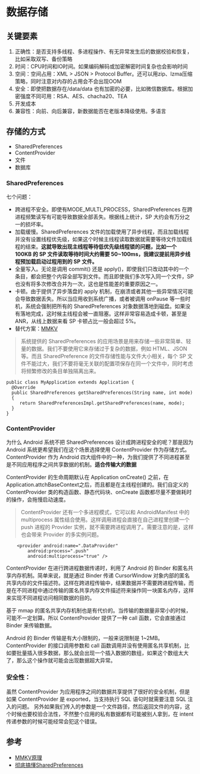 # 数据存储

## 关键要素
1. 正确性：是否支持多线程、多进程操作、有无异常发生后的数据校验和恢复，比如采取双写、备份策略
2. 时间：CPU时间和IO时间。如果编码解码或加密解密时间复杂也会影响时间
3. 空间：空间占用：XML > JSON > Protocol Buffer。还可以用zip、lzma压缩策略，同时注意对内存的占用会不会出现OOM
4. 安全：即使把数据存在/data/data 也有加密的必要，比如微信数据库。根据加密强度不同可用：RSA、AES、chacha20、TEA
5. 开发成本
6. 兼容性：向前、向后兼容，新数据能否在老版本降级使用。多语言

## 存储的方式
* SharedPreferences
* ContentProvider
* 文件
* 数据库

### SharedPreferences
七个问题：
* 跨进程不安全。即使有MODE_MULTI_PROCESS，SharedPreferences 在跨进程频繁读写有可能导致数据全部丢失。根据线上统计，SP 大约会有万分之一的损坏率。
* 加载缓慢。SharedPreferences 文件的加载使用了异步线程，而且加载线程并没有设置线程优先级，如果这个时候主线程读取数据就需要等待文件加载线程的结束。**这就导致出现主线程等待低优先级线程锁的问题，比如一个 100KB 的 SP 文件读取等待时间大约需要 50~100ms，我建议提前用异步线程预加载启动过程用到的 SP 文件。**
* 全量写入。无论是调用 commit() 还是 apply()，即使我们只改动其中的一个条目，都会把整个内容全部写到文件。而且即使我们多次写入同一个文件，SP 也没有将多次修改合并为一次，这也是性能差的重要原因之一。
* 卡顿。由于提供了异步落盘的 apply 机制，在崩溃或者其他一些异常情况可能会导致数据丢失。所以当应用收到系统广播，或者被调用 onPause 等一些时机，系统会强制把所有的 SharedPreferences 对象数据落地到磁盘。如果没有落地完成，这时候主线程会被一直阻塞。这样非常容易造成卡顿，甚至是 ANR，从线上数据来看 SP 卡顿占比一般会超过 5%。
* 替代方案：[MMKV](https://github.com/Tencent/MMKV)

> 系统提供的 SharedPreferences 的应用场景是用来存储一些非常简单、轻量的数据。我们不要使用它来存储过于复杂的数据，例如 HTML、JSON 等。而且 SharedPreference 的文件存储性能与文件大小相关，每个 SP 文件不能过大，我们不要将毫无关联的配置项保存在同一个文件中，同时考虑将频繁修改的条目单独隔离出来。

```
public class MyApplication extends Application {
  @Override
  public SharedPreferences getSharedPreferences(String name, int mode)        
  {
     return SharedPreferencesImpl.getSharedPreferences(name, mode);
  }
}
```
 
### ContentProvider
为什么 Android 系统不把 SharedPreferences 设计成跨进程安全的呢？那是因为 Android 系统更希望我们在这个场景选择使用 ContentProvider 作为存储方式。ContentProvider 作为 Android 四大组件中的一种，为我们提供了不同进程甚至是不同应用程序之间共享数据的机制。**适合传输大的数据**

ContentProvider 的生命周期默认在 Application onCreate() 之前，在Application.attchBaseContext之后，而且都是在主线程创建的。我们自定义的 ContentProvider 类的构造函数、静态代码块、onCreate 函数都尽量不要做耗时的操作，会拖慢启动速度。

>ContentProvider 还有一个多进程模式，它可以和 AndroidManifest 中的 multiprocess 属性结合使用。这样调用进程会直接在自己进程里创建一个 push 进程的 Provider 实例，就不需要跨进程调用了。需要注意的是，这样也会带来 Provider 的多实例问题。

```
    <provider android:name=".DataProvider"
        android:process=".push"
        android:multiprocess="true" />
```

ContentProvider 在进行跨进程数据传递时，利用了 Android 的 Binder 和匿名共享内存机制。简单来说，就是通过 Binder 传递 CursorWindow 对象内部的匿名共享内存的文件描述符。这样在跨进程传输中，结果数据并不需要跨进程传输，而是在不同进程中通过传输的匿名共享内存文件描述符来操作同一块匿名内存，这样来实现不同进程访问相同数据的目的。

基于 mmap 的匿名共享内存机制也是有代价的。当传输的数据量非常小的时候，可能不一定划算。所以 ContentProvider 提供了一种 call 函数，它会直接通过 Binder 来传输数据。

Android 的 Binder 传输是有大小限制的，一般来说限制是 1~2MB。ContentProvider 的接口调用参数和 call 函数调用并没有使用匿名共享机制，比如要批量插入很多数据，那么就会出现一个插入数据的数组，如果这个数组太大了，那么这个操作就可能会出现数据超大异常。

### 安全性：
虽然 ContentProvider 为应用程序之间的数据共享提供了很好的安全机制，但是如果 ContentProvider 是 exported，当支持执行 SQL 语句时就需要注意 SQL 注入的问题。
另外如果我们传入的参数是一个文件路径，然后返回文件的内容，这个时候也要校验合法性，不然整个应用的私有数据都有可能被别人拿到，在 intent 传递参数的时候可能经常会犯这个错误。

## 参考

* [MMKV原理](https://github.com/Tencent/MMKV/wiki/design)
* [彻底搞懂SharedPreferences](https://juejin.im/entry/597446ed6fb9a06bac5bc630)

